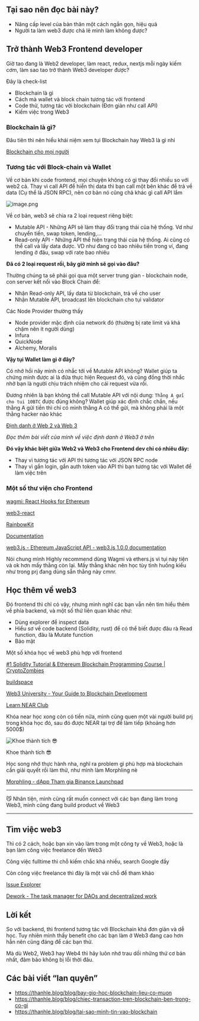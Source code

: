 ## Tại sao nên đọc bài này?

- Nâng cấp level của bản thân một cách ngắn gọn, hiệu quả
- Người ta làm web3 được chả lẽ mình làm không được?

## Trở thành Web3 Frontend developer

Giờ tao đang là Web2 developer, làm react, redux, nextjs mỗi ngày kiếm cơm, làm sao tao trở thành Web3 developer được?

Đây là check-list

-  Blockchain là gì
-  Cách mà wallet và block chain tương tác với frontend
- Code thử, tương tác với blockchain (Đơn giản như call API)
-  Kiếm việc trong Web3

### Blockchain là gì?

Đâu tiên thì nên hiểu khái niệm xem tụi Blockchain hay Web3 là gì nhỉ

[Blockchain cho mọi người](https://thanhle.blog/blog/blockchain-cho-moi-nguoi)

### Tương tác với Block-chain và Wallet

Về cơ bản khi code frontend, mọi chuyện không có gì thay đổi nhiều so với web2 cả. Thay vì call API để hiển thị data thì bạn call một bên khác để trả về data (Cụ thể là JSON RPC), nên cơ bản nó cũng chả khác gì call API lắm

![image.png](https://images.viblo.asia/806645c0-0ded-4c50-b2f6-b9258f902d88.png)

Về cơ bản, web3 sẽ chia ra 2 loại request riêng biệt:

- Mutable API - Những API sẽ làm thay đổi trạng thái của hệ thống. Vd như chuyển tiền, swap token, lending,…
- Read-only API - Những API thể hiện trạng thái của hệ thống. Ai cũng có thể call và lấy data được. VD như đang có bao nhiêu tiền trong ví, đang lending ở đâu, swap với rate bao nhiêu

**Đã có 2 loại request rồi, bây giờ mình sẽ gọi vào đâu?**

Thường chúng ta sẽ phải gọi qua một server trung gian - blockchain node, con server kết nối vào Block Chain để:

- Nhận Read-only API, lấy data từ blockchain, trả về cho user
- Nhận Mutable API, broadcast lên blockchain cho tụi validator

Các Node Provider thường thấy

- Node provider mặc định của network đó (thường bị rate limit và khá chậm nên ít người dùng)
- Infura
- QuickNode
- Alchemy, Moralis

**Vậy tụi Wallet làm gì ở đây?**

Có nhớ hồi nãy mình có nhắc tới về Mutable API không? Wallet giúp ta chứng minh được ai là đứa thực hiện Request đó, và cũng đồng thời nhắc nhở bạn là người chịu trách nhiệm cho cái request vừa rồi.

Đương nhiên là bạn không thể call Mutable API với nội dung: `Thằng A gửi cho tui 10BTC` được đúng không? Wallet giúp xác định chắc chắn, nếu thằng A gửi tiền thì chỉ có mình thằng A có thể gửi, mà không phải là một thằng hacker nào khác

[Định danh ở Web 2 và Web 3](https://thanhle.blog/en/blog/tai-khoan-o-web2-va-web-3)

*Đọc thêm bài viết của mình về việc định danh ở Web3 ở trên*

**Đó vậy khác biệt giữa Web2 và Web3 cho Frontend dev chỉ có nhiêu đây:**

- Thay vì tương tác với API thì tương tác với JSON RPC node
- Thay vì gắn login, gắn auth token vào API thì bạn tương tác với Wallet để làm việc trên

### Một số thư viện cho Frontend

[wagmi: React Hooks for Ethereum](https://wagmi.sh/)

[web3-react](https://www.npmjs.com/package/web3-react)

[RainbowKit](https://www.rainbowkit.com/)

[Documentation](https://docs.ethers.io/v5/)

[web3.js - Ethereum JavaScript API - web3.js 1.0.0 documentation](https://web3js.readthedocs.io/en/v1.7.5/)

Nói chung mình Highly recommend dùng Wagmi và ethers.js vì tụi này tiện và ok hơn mấy thằng còn lại. Mấy thằng khác nên học tùy tình huống kiểu như trong prj đang dùng sẵn thằng này cmnr.

## Học thêm về web3

Đó frontend thì chỉ có vậy, nhưng mình nghĩ các bạn vẫn nên tìm hiểu thêm về phía backend, và một số thứ liên quan khác như:

- Dùng explorer để inspect data
- Hiểu sơ về code backend (Solidity, rust) để có thể biết được đâu rà Read function, đâu là Mutate function
- Bảo mật

Một số khóa học về web3 phù hợp với frontend

[#1 Solidity Tutorial & Ethereum Blockchain Programming Course | CryptoZombies](https://cryptozombies.io/)

[buildspace](https://buildspace.so/)

[Web3 University - Your Guide to Blockchain Development](https://www.web3.university/)

[Learn NEAR Club](https://learnnear.club/)

Khóa near học xong còn có tiền nữa, mình cũng quen một vài người build prj trong khóa học đó, sau đó được NEAR tại trợ để làm tiếp (khoảng hơn 5000$)

![Khoe thành tích 😎](https://images.viblo.asia/a581f49f-2a17-4001-a39d-2578154ded72.png)

Khoe thành tích 😎

Học song nhớ thực hành nha, nghĩ ra problem gì phù hợp mà blockchain cần giải quyết rồi làm thử, như mình làm Morphling nè

[Morphling - dApp Tham gia Binance Launchpad](https://thanhle.blog/blog/morphling-dapp-tham-gia-binance-launchpad)

---
😼 Nhân tiện, mình cũng rất muốn connect với các bạn đang làm trong Web3, mình cũng đang build product về Web3

---


## Tìm việc web3

Thì có 2 cách, hoặc bạn xin vào làm trong một công ty về Web3, hoặc là bạn làm công việc freelance đến Web3

Công việc fulltime thì chỗ kiếm chắc khá nhiều, search Google đầy

Còn công việc freelance thì đây là một vài chỗ để tham khảo

[Issue Explorer](https://gitcoin.co/explorer)

[Dework - The task manager for DAOs and decentralized work](https://app.dework.xyz/bounties)

## Lời kết

So với backend, thì frontend tương tác với Blockchain khá đơn giản và dễ học. Tuy nhiên mình thấy benefit cho các bạn làm ở Web3 đang cao hơn hẳn nên cũng đáng để các bạn thử.

Mà dù Web2, Web3 hay Web4 thì hãy luôn nhớ trau dồi những thứ cơ bản nhất, đảm bảo không bị lỗi thời đâu.

## Các bài viết “lan quyên”
- https://thanhle.blog/blog/bay-gio-hoc-blockchain-lieu-co-muon
- https://thanhle.blog/blog/chiec-transaction-tren-blockchain-ben-trong-co-gi
- https://thanhle.blog/blog/tai-sao-minh-tin-vao-blockchain